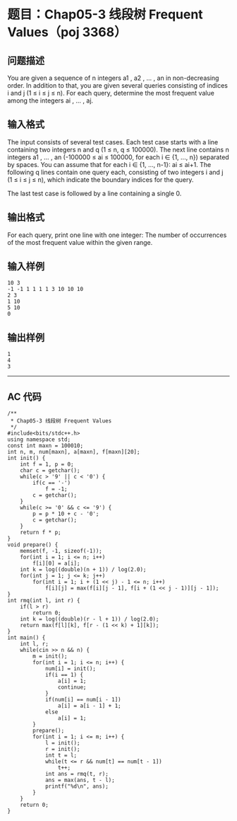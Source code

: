 # 题目：Chap05-3 线段树 Frequent Values（poj 3368）

## 问题描述
You are given a sequence of n integers a1 , a2 , ... , an in non-decreasing order. In addition to that, you are given several queries consisting of indices i and j (1 ≤ i ≤ j ≤ n). For each query, determine the most frequent value among the integers ai , ... , aj.
## 输入格式
The input consists of several test cases. Each test case starts with a line containing two integers n and q (1 ≤ n, q ≤ 100000). The next line contains n integers a1 , ... , an (-100000 ≤ ai ≤ 100000, for each i ∈ {1, ..., n}) separated by spaces. You can assume that for each i ∈ {1, ..., n-1}: ai ≤ ai+1. The following q lines contain one query each, consisting of two integers i and j (1 ≤ i ≤ j ≤ n), which indicate the boundary indices for the 
query.

The last test case is followed by a line containing a single 0.
## 输出格式
For each query, print one line with one integer: The number of occurrences of the most frequent value within the given range.
## 输入样例
	10 3
	-1 -1 1 1 1 1 3 10 10 10
	2 3
	1 10
	5 10
	0
## 输出样例
	1
	4
	3

----

## AC 代码

	/**
	 * Chap05-3 线段树 Frequent Values
	 */
	#include<bits/stdc++.h>
	using namespace std;
	const int maxn = 100010;
	int n, m, num[maxn], a[maxn], f[maxn][20];
	int init() {
	    int f = 1, p = 0;
	    char c = getchar();
	    while(c > '9' || c < '0') {
	        if(c == '-')
	            f = -1;
	        c = getchar();
	    }
	    while(c >= '0' && c <= '9') {
	        p = p * 10 + c - '0';
	        c = getchar();
	    }
	    return f * p;
	}
	void prepare() {
	    memset(f, -1, sizeof(-1));
	    for(int i = 1; i <= n; i++)
	        f[i][0] = a[i];
	    int k = log((double)(n + 1)) / log(2.0);
	    for(int j = 1; j <= k; j++)
	        for(int i = 1; i + (1 << j) - 1 <= n; i++)
	            f[i][j] = max(f[i][j - 1], f[i + (1 << j - 1)][j - 1]);
	}
	int rmq(int l, int r) {
	    if(l > r)
	        return 0;
	    int k = log((double)(r - l + 1)) / log(2.0);
	    return max(f[l][k], f[r - (1 << k) + 1][k]);
	}
	int main() {
	    int l, r;
	    while(cin >> n && n) {
	        m = init();
	        for(int i = 1; i <= n; i++) {
	            num[i] = init();
	            if(i == 1) {
	                a[i] = 1;
	                continue;
	            }
	            if(num[i] == num[i - 1])
	                a[i] = a[i - 1] + 1;
	            else
	                a[i] = 1;
	        }
	        prepare();
	        for(int i = 1; i <= m; i++) {
	            l = init();
	            r = init();
	            int t = l;
	            while(t <= r && num[t] == num[t - 1])
	                t++;
	            int ans = rmq(t, r);
	            ans = max(ans, t - l);
	            printf("%d\n", ans);
	        }
	    }
	    return 0;
	}
